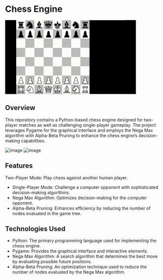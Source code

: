 # Chess Engine

![](https://github.com/ShadowKrius/Chess-Engine/blob/main/ProjectGIF.gif)

## Overview
This repository contains a Python-based chess engine designed for two-player matches as well as challenging single-player gameplay. The project leverages Pygame for the graphical interface and employs the Nega Max algorithm with Alpha-Beta Pruning to enhance the chess engine’s decision-making capabilities.

<img src="https://github.com/user-attachments/assets/854c38f2-077f-42ae-8ce6-14226426a52c" alt="image" width="400" height="300"/>  <img src="https://github.com/user-attachments/assets/375c7971-a298-47cb-b7de-e953ff0104e6" alt="image" width="400" height="300"/>



## Features
Two-Player Mode: Play chess against another human player.
- Single-Player Mode: Challenge a computer opponent with sophisticated decision-making algorithms.
- Nega Max Algorithm: Optimizes decision-making for the computer opponent.
- Alpha-Beta Pruning: Enhances efficiency by reducing the number of nodes evaluated in the game tree.

## Technologies Used
- Python: The primary programming language used for implementing the chess engine.
- Pygame: Provides the graphical interface and interactive elements.
- Nega Max Algorithm: A search algorithm that determines the best move by evaluating possible future positions.
- Alpha-Beta Pruning: An optimization technique used to reduce the number of nodes evaluated by the Nega Max algorithm.

